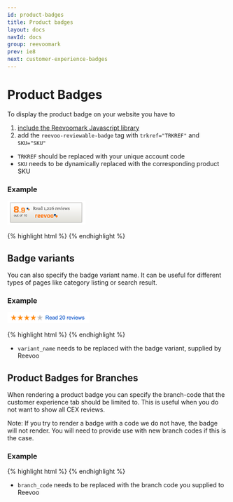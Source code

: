 ```yaml
---
id: product-badges
title: Product badges
layout: docs
navId: docs
group: reevoomark
prev: ie8
next: customer-experience-badges
---
```


# Product Badges

To display the product badge on your website you have to

1. [include the Reevoomark Javascript library](../javascript-library)
2. add the `reevoo-reviewable-badge` tag with `trkref="TRKREF"` and `SKU="SKU"`

* `TRKREF` should be replaced with your unique account code
* `SKU` needs to be dynamically replaced with the corresponding product SKU

### Example

![Default badge](/assets/product-badge.png)

{% highlight html %}
<reevoo-reviewable-badge trkref="TRKREF" sku="SKU"></reevoo-reviewable-badge>
{% endhighlight %}


## Badge variants

You can also specify the badge variant name. It can be useful
for different types of pages like category listing or search result.


### Example

![Badge variant](/assets/product-badge-variant.png)

{% highlight html %}
<reevoo-reviewable-badge trkref="TRKREF" sku="SKU" variant="variant_name"></reevoo-reviewable-badge>
{% endhighlight %}

* `variant_name` needs to be replaced with the badge variant, supplied by Reevoo

## Product Badges for Branches

When rendering a product badge you can specify the branch-code that the customer experience tab should be limited to.
This is useful when you do not want to show all CEX reviews.

Note: If you try to render a badge with a code we do not have, the badge will not render. You will need to provide
use with new branch codes if this is the case.

### Example

{% highlight html %}
<reevoo-reviewable-badge trkref="TRKREF" sku="SKU" branch-code="branch_code"></reevoo-reviewable-badge>
{% endhighlight %}

* `branch_code` needs to be replaced with the branch code you supplied to Reevoo
